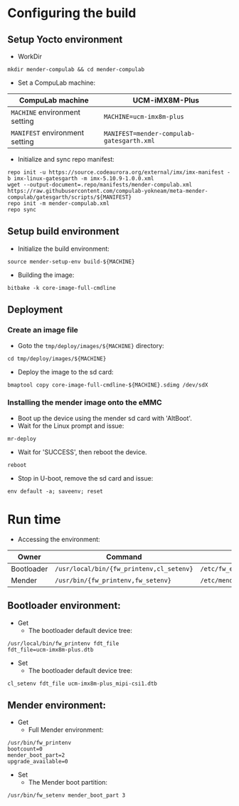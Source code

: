 # Configuring the build

## Setup Yocto environment

* WorkDir
```
mkdir mender-compulab && cd mender-compulab
```
* Set a CompuLab machine:

CompuLab machine | UCM-iMX8M-Plus |
--- | --- |
`MACHINE` environment setting| `MACHINE=ucm-imx8m-plus` |
`MANIFEST` environment setting| `MANIFEST=mender-compulab-gatesgarth.xml` |

* Initialize and sync repo manifest:
```
repo init -u https://source.codeaurora.org/external/imx/imx-manifest -b imx-linux-gatesgarth -m imx-5.10.9-1.0.0.xml
wget --output-document=.repo/manifests/mender-compulab.xml https://raw.githubusercontent.com/compulab-yokneam/meta-mender-compulab/gatesgarth/scripts/${MANIFEST}
repo init -m mender-compulab.xml
repo sync
```

## Setup build environment

* Initialize the build environment:
```
source mender-setup-env build-${MACHINE}
```
* Building the image:
```
bitbake -k core-image-full-cmdline
```

## Deployment
### Create an image file
* Goto the `tmp/deploy/images/${MACHINE}` directory:
```
cd tmp/deploy/images/${MACHINE}
```

* Deploy the image to the sd card:
```
bmaptool copy core-image-full-cmdline-${MACHINE}.sdimg /dev/sdX
```

### Installing the mender image onto the eMMC
* Boot up the device using the mender sd card with 'AltBoot'.
* Wait for the Linux prompt and issue:
```
mr-deploy
```
* Wait for 'SUCCESS', then reboot the device.
```
reboot
```
* Stop in U-boot, remove the sd card and issue:
```
env default -a; saveenv; reset
```

# Run time
* Accessing the environment:

Owner | Command | Conf File |
--- | --- | --- |
Bootloader|`/usr/local/bin/{fw_printenv,cl_setenv}`|`/etc/fw_env.config`
Mender|`/usr/bin/{fw_printenv,fw_setenv}`|`/etc/mender_grubenv.config`

## Bootloader environment:
* Get
  * The bootloader default device tree:
``` bashscript
/usr/local/bin/fw_printenv fdt_file
fdt_file=ucm-imx8m-plus.dtb
```
* Set
  * The bootloader default device tree:
``` bashscript
cl_setenv fdt_file ucm-imx8m-plus_mipi-csi1.dtb
```

## Mender environment:
* Get
  * Full Mender environment:
``` bashscript
/usr/bin/fw_printenv
bootcount=0
mender_boot_part=2
upgrade_available=0
```
* Set
  * The Mender boot partition:
``` bashscript
/usr/bin/fw_setenv mender_boot_part 3
```
